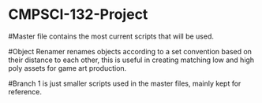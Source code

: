 # CMPSCI-132-Project
#Master file contains the most current scripts that will be used.

#Object Renamer renames objects according to a set convention based on their distance to each other, this is useful in creating matching low and high poly assets for game art production.

#Branch 1 is just smaller scripts used in the master files, mainly kept for reference. 
